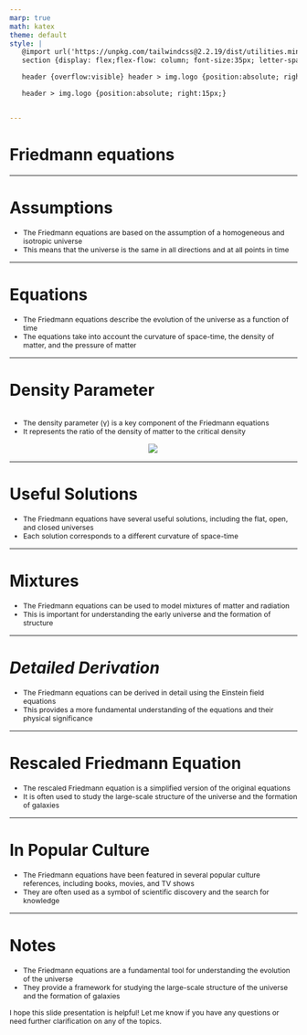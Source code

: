 ```yaml
---
marp: true
math: katex
theme: default
style: |
   @import url('https://unpkg.com/tailwindcss@2.2.19/dist/utilities.min.css');
   section {display: flex;flex-flow: column; font-size:35px; letter-spacing:1.4px;}

   header {overflow:visible} header > img.logo {position:absolute; right:15px;}

   header > img.logo {position:absolute; right:15px;}


---
```

<!-- backgroundImage: url('backgrounds/aaabstract (3).png') -->
<!-- _class: lead -->

 # Friedmann equations

---
<style scoped>p,li {font-size:0.92em}</style>

 # Assumptions

- The Friedmann equations are based on the assumption of a homogeneous and isotropic universe
- This means that the universe is the same in all directions and at all points in time

---
<style scoped>p,li {font-size:0.92em}</style>

 # **Equations**
- The Friedmann equations describe the evolution of the universe as a function of time
- The equations take into account the curvature of space-time, the density of matter, and the pressure of matter


---
<style scoped>p,li {font-size:0.88em}</style>

 # Density Parameter
<div style='flex:1 1 auto; min-height:0;' class="grid grid-cols-8 gap-4">
<div style='display:flex; flex-flow:column; min-height:0;' class="col-span-4">

- The density parameter (γ) is a key component of the Friedmann equations
- It represents the ratio of the density of matter to the critical density
</div>

<div style='display:flex; flex-flow:column; min-height:0;' class="col-span-4">

<div style="display: flex; flex: 1 1 auto; flex-flow: row; min-height: 0"><div style="display: flex; flex: 1 1 auto; justify-content: center;min-height:0;min-width:0; margin-bottom:0.1em;;margin-right:0.15em">
<img style='object-fit: contain; max-height:100%; max-width:100%; background-color: rgba(0,0,0,0);' src='https://upload.wikimedia.org/wikipedia/commons/thumb/9/9d/UniverseComposition.svg/375px-UniverseComposition.svg.png'/>
</div>
</div>

</div>

</div>


---
<style scoped>p,li {font-size:0.92em}</style>

 # Useful Solutions
- The Friedmann equations have several useful solutions, including the flat, open, and closed universes
- Each solution corresponds to a different curvature of space-time


---
<style scoped>p,li {font-size:0.92em}</style>

 # Mixtures
- The Friedmann equations can be used to model mixtures of matter and radiation
- This is important for understanding the early universe and the formation of structure


---
<style scoped>p,li {font-size:0.92em}</style>

 # _Detailed Derivation_

- The Friedmann equations can be derived in detail using the Einstein field equations
- This provides a more fundamental understanding of the equations and their physical significance

---
<style scoped>p,li {font-size:0.92em}</style>

 # **Rescaled Friedmann Equation**

- The rescaled Friedmann equation is a simplified version of the original equations
- It is often used to study the large-scale structure of the universe and the formation of galaxies

---
<style scoped>p,li {font-size:0.92em}</style>

 # **In Popular Culture**

- The Friedmann equations have been featured in several popular culture references, including books, movies, and TV shows
- They are often used as a symbol of scientific discovery and the search for knowledge

---
<style scoped>p,li {font-size:0.88em}</style>

 # Notes

- The Friedmann equations are a fundamental tool for understanding the evolution of the universe
- They provide a framework for studying the large-scale structure of the universe and the formation of galaxies

I hope this slide presentation is helpful! Let me know if you have any questions or need further clarification on any of the topics.